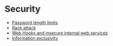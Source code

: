 # Security

- [Password length limits](password_length_limits.md)
- [Rack attack](rack_attack.md)
- [Web Hooks and insecure internal web services](webhooks.md)
- [Information exclusivity](information_exclusivity.md)
